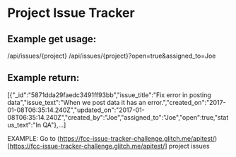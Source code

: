 # Project Issue Tracker



<h2>Example get usage:</h2>

/api/issues/{project}
/api/issues/{project}?open=true&assigned_to=Joe

<h2>Example return:</h2>

[{"_id":"5871dda29faedc3491ff93bb","issue_title":"Fix error in posting data","issue_text":"When we post data it has an error.","created_on":"2017-01-08T06:35:14.240Z","updated_on":"2017-01-08T06:35:14.240Z","created_by":"Joe","assigned_to":"Joe","open":true,"status_text":"In QA"},...]

EXAMPLE: Go to (https://fcc-issue-tracker-challenge.glitch.me/apitest/)[https://fcc-issue-tracker-challenge.glitch.me/apitest/] project issues


